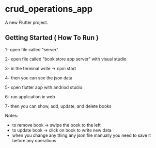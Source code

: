 # crud_operations_app

A new Flutter project.

## Getting Started ( How To Run )

1- open file called "server"

2- open file called "book store app server" with visual studio 

3- in the terminal write -> npm start

4- then you can see the json data 

5- open flutter app with andriod studio

6- run application in web

7- then you can show, add, update, and delete books 

Notes:
 * to remove book -> swipe the book to the left
 * to update book -> click on book to write new data
 * when you change any thing any json file manually you need to save it before any operations

